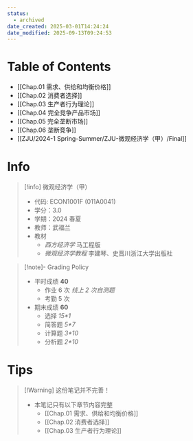 ```yaml
---
status:
  - archived
date_created: 2025-03-01T14:24:24
date_modified: 2025-09-13T09:24:53
---
```


# Table of Contents

- [[Chap.01 需求、供给和均衡价格]]
- [[Chap.02 消费者选择]]
- [[Chap.03 生产者行为理论]]
- [[Chap.04 完全竞争产品市场]]
- [[Chap.05 完全垄断市场]]
- [[Chap.06 垄断竞争]]
- [[ZJU/2024-1 Spring-Summer/ZJU-微观经济学（甲）/Final]]

# Info

> [!info] 微观经济学（甲）
> - 代码: ECON1001F (011A0041)
> - 学分：3.0
> - 学期：2024 春夏
> - 教师：武福兰
> - 教材
> 	- *西方经济学* 马工程版
> 	- *微观经济学教程* 李建琴、史晋川浙江大学出版社

> [!note]- Grading Policy
> - 平时成绩 **40**
> 	- 作业 6 次 *线上 2 次自测题*
> 	- 考勤 5 次
> - 期末成绩 **60**
> 	- 选择 *15\*1*
> 	- 简答题 *5\*7*
> 	- 计算题 *3\*10*
> 	- 分析题 *2\*10*

# Tips

> [!Warning] 这份笔记并不完善！
> - 本笔记只有以下章节内容完整
> 	- [[Chap.01 需求、供给和均衡价格]]
> 	- [[Chap.02 消费者选择]]
> 	- [[Chap.03 生产者行为理论]]
